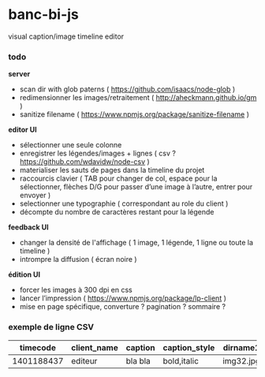banc-bi-js
==========

visual caption/image timeline editor

### todo


**server**
- scan dir with glob paterns ( https://github.com/isaacs/node-glob )
- redimensionner les images/retraitement ( http://aheckmann.github.io/gm ) 
- sanitize filename ( https://www.npmjs.org/package/sanitize-filename ) 

**editor UI**
- sélectionner une seule colonne
- enregistrer les légendes/images + lignes ( csv ? https://github.com/wdavidw/node-csv )
- materialiser les sauts de pages dans la timeline du projet
- raccourcis clavier ( TAB pour changer de col, espace pour la sélectionner, flèches D/G pour passer d’une image à l’autre, entrer pour envoyer )
- selectionner une typographie ( correspondant au role du client )
- décompte du nombre de caractères restant pour la légende

**feedback UI**
- changer la densité de l'affichage ( 1 image, 1 légende, 1 ligne ou toute la timeline )
- intrompre la diffusion ( écran noire )

**édition UI**
- forcer les images à 300 dpi en css
- lancer l’impression ( https://www.npmjs.org/package/lp-client )
- mise en page spécifique, converture ? pagination ? sommaire ?

### exemple de ligne CSV

| timecode  | client_name | caption | caption_style | dirname1   | dirname2   | dirnamen   |
| --------- | ----------- | ------- | ------------- | ---------- | ---------- | ---------- |
| 1401188437| editeur     | bla bla | bold,italic    | img32.jpg | none       | nnnn.jpg   |
